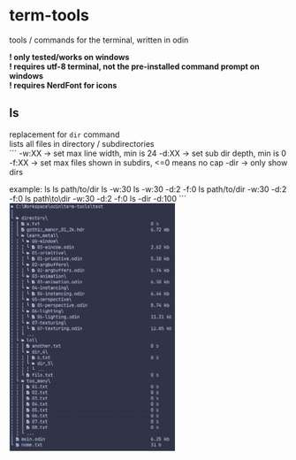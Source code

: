 # term-tools

tools / commands for the terminal, written in odin <br>

__! only tested/works on windows__ <br>
__! requires utf-8 terminal, not the pre-installed command prompt on windows__ <br>
__! requires NerdFont for icons__

## ls
replacement for `dir` command <br>
lists all files in directory / subdirectories <br>
´´´
  -w:XX -> set max line width, min is 24
  -d:XX -> set sub dir depth, min is 0
  -f:XX -> set max files shown in subdirs, <=0 means no cap
  -dir  -> only show dirs
  
  example:
    ls
    ls path/to/dir
    ls -w:30 
    ls -w:30 -d:2 -f:0
    ls path/to/dir -w:30 -d:2 -f:0
    ls path\to\dir -w:30 -d:2 -f:0
    ls -dir -d:100
´´´
<br>
<img src="https://github.com/phil-stein/term-tools/blob/main/files/ls_04.PNG" alt="logo" width="300">



